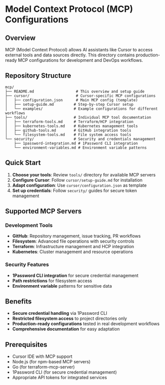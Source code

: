 # Model Context Protocol (MCP) Configurations

## Overview

MCP (Model Context Protocol) allows AI assistants like Cursor to access external tools and data sources directly. This directory contains production-ready MCP configurations for development and DevOps workflows.

## Repository Structure

```text
mcp/
├── README.md                   # This overview and setup guide
├── cursor/                     # Cursor-specific MCP configurations
│   ├── configuration.json      # Main MCP config (template)
│   ├── setup-guide.md         # Step-by-step Cursor setup
│   └── examples/              # Example configurations for different workflows
├── tools/                     # Individual MCP tool documentation
│   ├── terraform-tools.md     # Terraform/HCP integration
│   ├── kubernetes-tools.md    # Kubernetes management tools
│   ├── github-tools.md        # GitHub integration tools
│   └── filesystem-tools.md    # File system access tools
└── security/                  # Security and credentials management
    ├── 1password-integration.md # 1Password CLI integration
    └── environment-variables.md # Environment variable patterns
```

## Quick Start

1. **Choose your tools**: Review `tools/` directory for available MCP servers
2. **Configure Cursor**: Follow `cursor/setup-guide.md` for installation
3. **Adapt configuration**: Use `cursor/configuration.json` as template
4. **Set up credentials**: Follow `security/` guides for secure token management

## Supported MCP Servers

### Development Tools

- **GitHub**: Repository management, issue tracking, PR workflows
- **Filesystem**: Advanced file operations with security controls
- **Terraform**: Infrastructure management and HCP integration
- **Kubernetes**: Cluster management and resource operations

### Security Features

- **1Password CLI integration** for secure credential management
- **Path restrictions** for filesystem access
- **Environment variable** patterns for sensitive data

## Benefits

- **Secure credential handling** via 1Password CLI
- **Restricted filesystem access** to project directories only
- **Production-ready configurations** tested in real development workflows
- **Comprehensive documentation** for easy adaptation

## Prerequisites

- Cursor IDE with MCP support
- Node.js (for npm-based MCP servers)
- Go (for terraform-mcp-server)
- 1Password CLI (for secure credential management)
- Appropriate API tokens for integrated services
